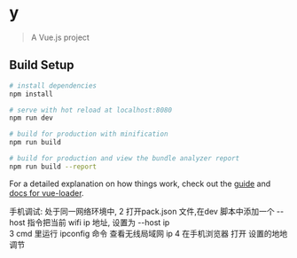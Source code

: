 # y

> A Vue.js project

## Build Setup

``` bash
# install dependencies
npm install

# serve with hot reload at localhost:8080
npm run dev

# build for production with minification
npm run build

# build for production and view the bundle analyzer report
npm run build --report
```

For a detailed explanation on how things work, check out the [guide](http://vuejs-templates.github.io/webpack/) and [docs for vue-loader](http://vuejs.github.io/vue-loader).



手机调试:
处于同一网络环境中,
2 打开pack.json 文件,在dev 脚本中添加一个 --host 指令把当前 wifi ip 地址,
设置为 --host ip  
3 cmd 里运行 ipconfig 命令 查看无线局域网 ip 
4 在手机浏览器 打开 设置的地地 调节
